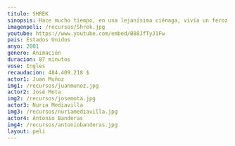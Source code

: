 ```yaml
---
titulo: SHREK
sinopsis: Hace mucho tiempo, en una lejanísima ciénaga, vivía un feroz ogro llamado Shrek. De repente, un día, su soledad se ve interrumpida por una invasión de sorprendentes personajes. Hay ratoncitos ciegos en su comida, un enorme y malísimo lobo en su cama, tres cerditos sin hogar y otros seres que han sido deportados de su tierra por el malvado Lord Farquaad. Para salvar su territorio, Shrek hace un pacto con Farquaad y emprende viaje para conseguir que la bella princesa Fiona acceda a ser la novia del Lord. En tan importante misión le acompaña un divertido burro, dispuesto a hacer cualquier cosa por Shrek.
imagenpeli: /recursos/Shrek.jpg
youtube: https://www.youtube.com/embed/B88JfTyJ1Fw
pais: Estados Unidos
anyo: 2001
genero: Animación
duracion: 87 minutos
vose: Ingles
recaudacion: 484.409.218 $
actor1: Juan Muñoz
img1: /recursos/juanmunoz.jpg
actor2: José Mota
img2: /recursos/josemota.jpg
actor3: Nuria Mediavilla
img3: /recursos/nuriamediavilla.jpg
actor4: Antonio Banderas
img4: /recursos/antoniobanderas.jpg
layout: peli
---
```

